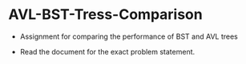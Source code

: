 # AVL-BST-Tress-Comparison

* Assignment for comparing the performance of BST and AVL trees

* Read the document for the exact problem statement.
